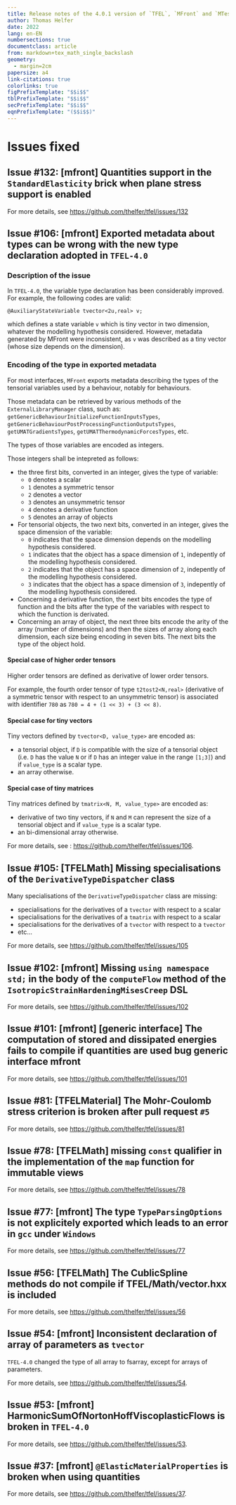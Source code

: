 ```yaml
---
title: Release notes of the 4.0.1 version of `TFEL`, `MFront` and `MTest`
author: Thomas Helfer
date: 2022
lang: en-EN
numbersections: true
documentclass: article
from: markdown+tex_math_single_backslash
geometry:
  - margin=2cm
papersize: a4
link-citations: true
colorlinks: true
figPrefixTemplate: "$$i$$"
tblPrefixTemplate: "$$i$$"
secPrefixTemplate: "$$i$$"
eqnPrefixTemplate: "($$i$$)"
---
```


# Issues fixed

## Issue #132: [mfront] Quantities support in the `StandardElasticity` brick when plane stress support is enabled

For more details, see <https://github.com/thelfer/tfel/issues/132>

## Issue #106: [mfront] Exported metadata about types can be wrong with the new type declaration adopted in `TFEL-4.0`

### Description of the issue

In `TFEL-4.0`, the variable type declaration has been considerably
improved. For example, the following codes are valid:

~~~~{.cxx}
@AuxiliaryStateVariable tvector<2u,real> v;
~~~~

which defines a state variable `v` which is tiny vector in two
dimension, whatever the modelling hypothesis considered. However,
metadata generated by MFront were inconsistent, as `v` was described as
a tiny vector (whose size depends on the dimension).

### Encoding of the type in exported metadata

For most interfaces, `MFront` exports metadata describing the types of
the tensorial variables used by a behaviour, notably for behaviours.

Those metadata can be retrieved by various methods of the
`ExternalLibraryManager` class, such as:
`getGenericBehaviourInitializeFunctionInputsTypes`,
`getGenericBehaviourPostProcessingFunctionOutputsTypes`,
`getUMATGradientsTypes`, `getUMATThermodynamicForcesTypes`, etc.

The types of those variables are encoded as integers.

Those integers shall be intepreted as follows:

- the three first bits, converted in an integer, gives the type of
  variable:
  - `0` denotes a scalar
  - `1` denotes a symmetric tensor
  - `2` denotes a vector
  - `3` denotes an unsymmetric tensor
  - `4` denotes a derivative function
  - `5` denotes an array of objects
- For tensorial objects, the two next bits, converted in an integer,
  gives the space dimension of the variable:
  - `0` indicates that the space dimension depends on the modelling
    hypothesis considered.
  - `1` indicates that the object has a space dimension of `1`,
    indepently of the modelling hypothesis considered.
  - `2` indicates that the object has a space dimension of `2`,
    indepently of the modelling hypothesis considered. 
  - `3` indicates that the object has a space dimension of `3`,
    indepently of the modelling hypothesis considered.
- Concerning a derivative function, the next bits encodes the type of
  function and the bits after the type of the variables with respect to
  which the function is derivated.
- Concerning an array of object, the next three bits encode the arity of
  the array (number of dimensions) and then the sizes of array along
  each dimension, each size being encoding in seven bits. The next bits
  the type of the object hold.

#### Special case of higher order tensors

Higher order tensors are defined as derivative of lower order tensors.

For example, the fourth order tensor of type `t2tost2<N,real>`
(derivative of a symmetric tensor with respect to an unsymmetric tensor)
is associated with identifier `780` as `780 = 4 + (1 << 3) + (3 << 8)`.

#### Special case for tiny vectors

Tiny vectors defined by `tvector<D, value_type>` are encoded as:

- a tensorial object, if `D` is compatible with the size of a tensorial
  object (i.e. `D` has the value `N` or if `D` has an integer value in
  the range `[1;3]`) and if `value_type` is a scalar type.
- an array otherwise.

#### Special case of tiny matrices

Tiny matrices defined by `tmatrix<N, M, value_type>` are encoded as:

- derivative of two tiny vectors, if `N` and `M` can represent the size
  of a tensorial object and if `value_type` is a scalar type.
- an bi-dimensional array otherwise.

For more details, see : <https://github.com/thelfer/tfel/issues/106>.

## Issue #105: [TFELMath] Missing specialisations of the `DerivativeTypeDispatcher` class

Many specialisations of the `DerivativeTypeDispatcher` class are missing:

- specialisations for the derivatives of a `tvector` with respect to a scalar
- specialisations for the derivatives of a `tmatrix` with respect to a scalar
- specialisations for the derivatives of a `tvector` with respect to a `tvector`
- etc...

For more details, see <https://github.com/thelfer/tfel/issues/105>

## Issue #102: [mfront] Missing `using namespace std;` in the body of the `computeFlow` method of the `IsotropicStrainHardeningMisesCreep` DSL

For more details, see <https://github.com/thelfer/tfel/issues/102>

## Issue #101: [mfront] [generic interface] The computation of stored and dissipated energies fails to compile if quantities are used bug generic interface mfront

For more details, see <https://github.com/thelfer/tfel/issues/101>

## Issue #81: [TFELMaterial] The Mohr-Coulomb stress criterion is broken after pull request `#5`

For more details, see <https://github.com/thelfer/tfel/issues/81>

## Issue #78: [TFELMath] missing `const` qualifier in the implementation of the `map` function for immutable views

For more details, see <https://github.com/thelfer/tfel/issues/78>

## Issue #77: [mfront] The type `TypeParsingOptions` is not explicitely exported which leads to an error in `gcc` under `Windows`

For more details, see <https://github.com/thelfer/tfel/issues/77>

## Issue #56: [TFELMath] The CublicSpline methods do not compile if TFEL/Math/vector.hxx is included

For more details, see <https://github.com/thelfer/tfel/issues/56>

## Issue #54: [mfront] Inconsistent declaration of array of parameters as `tvector`

`TFEL-4.0` changed the type of all array to fsarray, except for arrays of
parameters.

For more details, see <https://github.com/thelfer/tfel/issues/54>.

## Issue #53: [mfront] HarmonicSumOfNortonHoffViscoplasticFlows is broken in `TFEL-4.0`

For more details, see <https://github.com/thelfer/tfel/issues/53>.

## Issue #37: [mfront] `@ElasticMaterialProperties` is broken when using quantities

For more details, see <https://github.com/thelfer/tfel/issues/37>.


